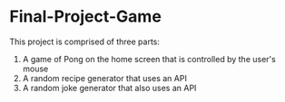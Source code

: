 # Final-Project-Game

This project is comprised of three parts:

1. A game of Pong on the home screen that is controlled by the user's mouse
2. A random recipe generator that uses an API
3. A random joke generator that also uses an API
